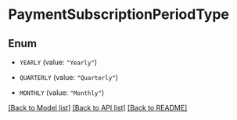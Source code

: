 # PaymentSubscriptionPeriodType

## Enum


* `YEARLY` (value: `"Yearly"`)

* `QUARTERLY` (value: `"Quarterly"`)

* `MONTHLY` (value: `"Monthly"`)


[[Back to Model list]](../README.md#documentation-for-models) [[Back to API list]](../README.md#documentation-for-api-endpoints) [[Back to README]](../README.md)


